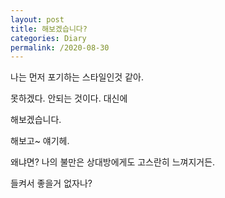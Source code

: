```yaml
---
layout: post
title: 해보겠습니다?
categories: Diary
permalink: /2020-08-30
---
```


나는 먼저 포기하는 스타일인것 같아.

못하겠다. 안되는 것이다. 대신에

해보겠습니다.

해보고~ 얘기헤.

왜냐면? 나의 불만은 상대방에게도 고스란히 느껴지거든.

들켜서 좋을거 없자나?